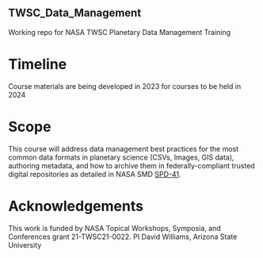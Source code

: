 ## TWSC_Data_Management
Working repo for NASA TWSC Planetary Data Management Training

# Timeline
Course materials are being developed in 2023 for courses to be held in 2024

# Scope
This course will address data management best practices for the most common data formats in planetary science (CSVs, Images, GIS data), authoring metadata, and how to archive them in federally-compliant trusted digital repositories as detailed in NASA SMD [SPD-41](https://science.nasa.gov/science-red/s3fs-public/atoms/files/Scientific%20Information%20policy%20SPD-41.pdf).

# Acknowledgements
This work is funded by NASA Topical Workshops, Symposia, and Conferences grant 21-TWSC21-0022. PI David Williams, Arizona State University
